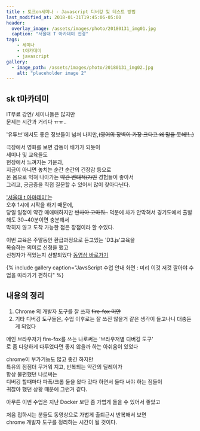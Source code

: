 ```yaml
---
title : 토크on세미나 - Javascript 디버깅 및 테스트 방법
last_modified_at: 2018-01-31T19:45:06-05:00
header:
  overlay_image: /assets/images/photo/20180131_img01.jpg
  caption: "서울대 T 아카데미 전경"
tags: 
    - 세미나
    - t아카데미
    - javascript
gallery:
  - image_path: /assets/images/photo/20180131_img02.jpg
    alt: "placeholder image 2"
---
```



## sk t마카데미 

IT무료 강연/ 세미나들은 많지만<br>
문제는 시간과 거리다 ㅠㅠ..

'유투브'에서도 좋은 정보들이 넘쳐 나지만,<strike>(영어의 장벽이 가장 크다고 왜 말을 못해!!..)</strike><br>

극장에서 영화를 보면 감동이 배가가 되듯이<br>
세미나 및 교육들도<br>
현장에서 느껴지는 기운과,<br>
지금이 아니면 놓치는 순간 순간의 긴장감 등으로<br> 
온 몸으로 익혀 나아가는 <strike>약간 변태적(?)인</strike> 경험들이 좋아서<br> 
그리고, 궁금증을 직접 질문할 수 있어서 많이 찾아다닌다. 

['서울대 t 아마데미'](https://tacademy.sktechx.com/frontMain.action)는<br> 오후 1시에 시작을 하기 때문에,<br>
당일 일정이 약간 매애매하지만 <strike>반차야 고마워..</strike>
덕분에 차가 안막혀서 경기도에서 출발해도 30~40분이면 충분해서<br>
막히지 않고 도착 가능한 점은 장점이라 할 수있다.<br> 

이번 교육은 주말동안 환급과정으로 듣고있는 'D3.js'교육을<br>
복습하는 의미로 신청을 했고 <br>
신청자가 적었는지 선발되었다
[동영상 바로가기](https://tacademy.sktechx.com/live/pl<br>ayer/onlineLectureDetail.action?seq=126)

{% include gallery caption="JavsScript 수업 안내 화면 : 미리 이것 저것 깔아야 수업을 따라가기 편하다" %}


## 내용의 정리 

1. Chrome 의 개발자 도구를 잘 쓰자 <strike>fire-fox 미안</strike> 
1. 기타 디버깅 도구들은, 수업 이후로는 잘 쓰진 않을거 같은 생각이 들고나니 대충듣게 되었다

메인 브라우저가 fire-fox를 쓰는 나로써는 '브라우저별 디버깅 도구'<br>
로 좀 다양하게  다루었다면 좋지 않을까 하는 아쉬움이 있었다<br>

chrome이 부가기능도 많고 좋긴 하지만 <br>
특유의 점점더 무거워 지고, 반복되는 약간의 딜레이가 <br>
항상 불편했던 나로써는<br>
디버깅 할때마다 파폭/크롬 둘을 왔다 갔다 하면서 둘다 써야 하는 점들이<br>
귀찮아 했던 상황 때문에 그런거 같다.<br>

아무튼 이번 수업은 지난 Docker 보단 좀 가볍게 들을 수 있어서 좋았고<br>

처음 접하시는 분들도 동영상으로 가볍게 출퇴근시 반복해서 보면<br>
chrome 개발자 도구를 정리하는 시간이 될 것이다.<br>